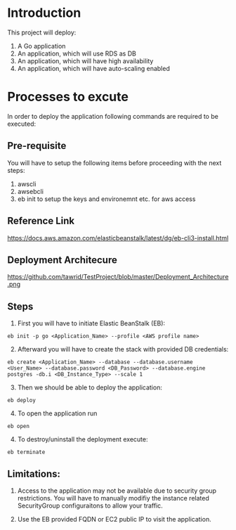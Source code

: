 # Introduction

This project will deploy:
1. A Go application 
2. An application, which will use RDS as DB
3. An application, which will have high availability
4. An application, which will have auto-scaling enabled

# Processes to excute

In order to deploy the application following commands are required to be executed:


## Pre-requisite

You will have to setup the following items before proceeding with the next steps:
1. awscli 
2. awsebcli 
3. eb init to setup the keys and environemnt etc. for aws access

## Reference Link 
https://docs.aws.amazon.com/elasticbeanstalk/latest/dg/eb-cli3-install.html

## Deployment Architecure 
https://github.com/tawrid/TestProject/blob/master/Deployment_Architecture.png

## Steps

1. First you will have to initiate Elastic BeanStalk (EB):

```eb init -p go <Application_Name> --profile <AWS profile name>```

2. Afterward you will have to create the stack with provided DB credentials:

```eb create <Application_Name> --database --database.username <User_Name> --database.password <DB_Password> --database.engine postgres -db.i <DB_Instance_Type> --scale 1```

3. Then we should be able to deploy the application:

```eb deploy```

4. To open the application run 

```eb open```

4. To destroy/uninstall the deployment execute:

```eb terminate```

## Limitations:
1. Access to the application may not be available due to security group restrictions. You will have to manually modifiy the instance related SecurityGroup configuraitons to allow your traffic.

2. Use the EB provided FQDN or EC2 public IP to visit the application.
